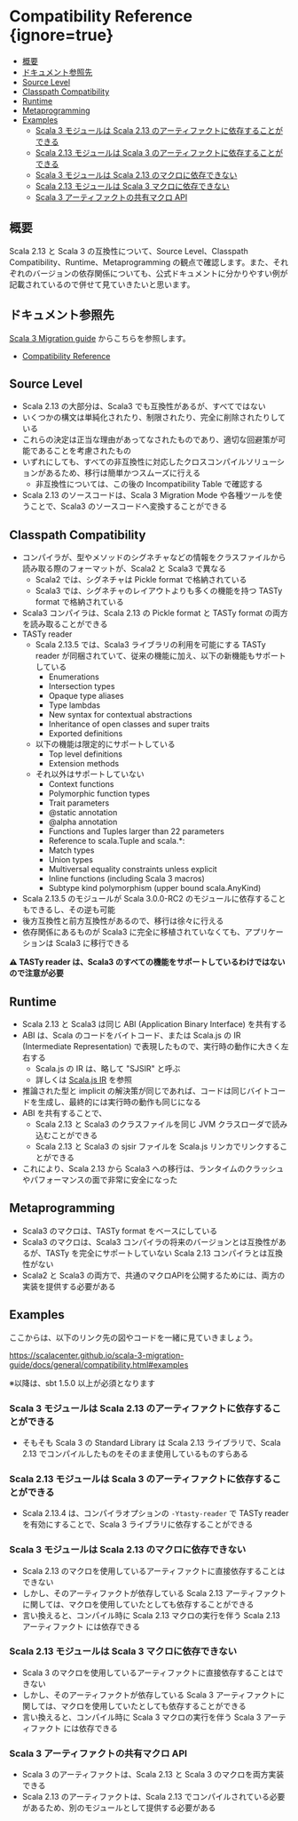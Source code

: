 # Compatibility Reference {ignore=true}

<!-- @import "[TOC]" {cmd="toc" depthFrom=1 depthTo=6 orderedList=false} -->

<!-- code_chunk_output -->

- [概要](#概要)
- [ドキュメント参照先](#ドキュメント参照先)
- [Source Level](#source-level)
- [Classpath Compatibility](#classpath-compatibility)
- [Runtime](#runtime)
- [Metaprogramming](#metaprogramming)
- [Examples](#examples)
  - [Scala 3 モジュールは Scala 2.13 のアーティファクトに依存することができる](#scala-3-モジュールは-scala-213-のアーティファクトに依存することができる)
  - [Scala 2.13 モジュールは Scala 3 のアーティファクトに依存することができる](#scala-213-モジュールは-scala-3-のアーティファクトに依存することができる)
  - [Scala 3 モジュールは Scala 2.13 のマクロに依存できない](#scala-3-モジュールは-scala-213-のマクロに依存できない)
  - [Scala 2.13 モジュールは Scala 3 マクロに依存できない](#scala-213-モジュールは-scala-3-マクロに依存できない)
  - [Scala 3 アーティファクトの共有マクロ API](#scala-3-アーティファクトの共有マクロ-api)

<!-- /code_chunk_output -->


## 概要

Scala 2.13 と Scala 3 の互換性について、Source Level、Classpath Compatibility、Runtime、Metaprogramming の観点で確認します。また、それぞれのバージョンの依存関係についても、公式ドキュメントに分かりやすい例が記載されているので併せて見ていきたいと思います。

## ドキュメント参照先

[Scala 3 Migration guide](https://scalacenter.github.io/scala-3-migration-guide/) からこちらを参照します。

- [Compatibility Reference](https://scalacenter.github.io/scala-3-migration-guide/docs/general/compatibility.html)


## Source Level

- Scala 2.13 の大部分は、Scala3 でも互換性があるが、すべてではない
- いくつかの構文は単純化されたり、制限されたり、完全に削除されたりしている
- これらの決定は正当な理由があってなされたものであり、適切な回避策が可能であることを考慮されたもの
- いずれにしても、すべての非互換性に対応したクロスコンパイルソリューションがあるため、移行は簡単かつスムーズに行える
  - 非互換性については、この後の Incompatibility Table で確認する
- Scala 2.13 のソースコードは、Scala 3 Migration Mode や各種ツールを使うことで、Scala3 のソースコードへ変換することができる

## Classpath Compatibility

- コンパイラが、型やメソッドのシグネチャなどの情報をクラスファイルから読み取る際のフォーマットが、Scala2 と Scala3 で異なる
  - Scala2 では、シグネチャは Pickle format で格納されている
  - Scala3 では、シグネチャのレイアウトよりも多くの機能を持つ TASTy format で格納されている
- Scala3 コンパイラは、Scala 2.13 の Pickle format と TASTy format の両方を読み取ることができる
- TASTy reader
  - Scala 2.13.5 では、Scala3 ライブラリの利用を可能にする TASTy reader が同梱されていて、従来の機能に加え、以下の新機能もサポートしている
    - Enumerations
    - Intersection types
    - Opaque type aliases
    - Type lambdas
    - New syntax for contextual abstractions
    - Inheritance of open classes and super traits
    - Exported definitions
  - 以下の機能は限定的にサポートしている
    - Top level definitions
    - Extension methods
  - それ以外はサポートしていない
    - Context functions
    - Polymorphic function types
    - Trait parameters
    - @static annotation
    - @alpha annotation
    - Functions and Tuples larger than 22 parameters
    - Reference to scala.Tuple and scala.*:
    - Match types
    - Union types
    - Multiversal equality constraints unless explicit
    - Inline functions (including Scala 3 macros)
    - Subtype kind polymorphism (upper bound scala.AnyKind)
- Scala 2.13.5 のモジュールが Scala 3.0.0-RC2 のモジュールに依存することもできるし、その逆も可能
- 後方互換性と前方互換性があるので、移行は徐々に行える
- 依存関係にあるものが Scala3 に完全に移植されていなくても、アプリケーションは Scala3 に移行できる

**:warning: TASTy reader は、Scala3 のすべての機能をサポートしているわけではないので注意が必要**


## Runtime

- Scala 2.13 と Scala3 は同じ ABI (Application Binary Interface) を共有する
- ABI は、Scala のコードをバイトコード、または Scala.js の IR (Intermediate Representation) で表現したもので、実行時の動作に大きく左右する
  - Scala.js の IR は、略して "SJSIR" と呼ぶ
  - 詳しくは [Scala.js IR](http://lampwww.epfl.ch/~doeraene/thesis/sjsir-semantics/) を参照
- 推論された型と implicit の解決策が同じであれば、コードは同じバイトコードを生成し、最終的には実行時の動作も同じになる
- ABI を共有することで、
  - Scala 2.13 と Scala3 のクラスファイルを同じ JVM クラスローダで読み込むことができる
  - Scala 2.13 と Scala3 の sjsir ファイルを Scala.js リンカでリンクすることができる
- これにより、Scala 2.13 から Scala3 への移行は、ランタイムのクラッシュやパフォーマンスの面で非常に安全になった

## Metaprogramming

- Scala3 のマクロは、TASTy format をベースにしている
- Scala3 のマクロは、Scala3 コンパイラの将来のバージョンとは互換性があるが、TASTy を完全にサポートしていない Scala 2.13 コンパイラとは互換性がない
- Scala2 と Scala3 の両方で、共通のマクロAPIを公開するためには、両方の実装を提供する必要がある

## Examples

ここからは、以下のリンク先の図やコードを一緒に見ていきましょう。

https://scalacenter.github.io/scala-3-migration-guide/docs/general/compatibility.html#examples

※以降は、sbt 1.5.0 以上が必須となります

### Scala 3 モジュールは Scala 2.13 のアーティファクトに依存することができる

- そもそも Scala 3 の Standard Library は Scala 2.13 ライブラリで、Scala 2.13 でコンパイルしたものをそのまま使用しているものすらある

### Scala 2.13 モジュールは Scala 3 のアーティファクトに依存することができる

- Scala 2.13.4 は、コンパイラオプションの `-Ytasty-reader` で TASTy reader を有効にすることで、Scala 3 ライブラリに依存することができる

### Scala 3 モジュールは Scala 2.13 のマクロに依存できない

- Scala 2.13 のマクロを使用しているアーティファクトに直接依存することはできない
- しかし、そのアーティファクトが依存している Scala 2.13 アーティファクトに関しては、マクロを使用していたとしても依存することができる
- 言い換えると、コンパイル時に Scala 2.13 マクロの実行を伴う Scala 2.13 アーティファクト には依存できる

### Scala 2.13 モジュールは Scala 3 マクロに依存できない

- Scala 3 のマクロを使用しているアーティファクトに直接依存することはできない
- しかし、そのアーティファクトが依存している Scala 3 アーティファクトに関しては、マクロを使用していたとしても依存することができる
- 言い換えると、コンパイル時に Scala 3 マクロの実行を伴う Scala 3 アーティファクト には依存できる

### Scala 3 アーティファクトの共有マクロ API

- Scala 3 のアーティファクトは、Scala 2.13 と Scala 3 のマクロを両方実装できる
- Scala 2.13 のアーティファクトは、Scala 2.13 でコンパイルされている必要があるため、別のモジュールとして提供する必要がある

